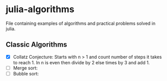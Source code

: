 # julia-algorithms

File containing examples of algorithms and practical problems solved in
julia.

## Classic Algorithms

- [x] Collatz Conjecture: Starts with n > 1 and count number of steps it takes
  to reach 1. In n is even then divide by 2 else times by 3 and add 1.
- [ ] Merge sort:
- [ ] Bubble sort:
